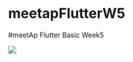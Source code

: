 # meetapFlutterW5
#meetAp Flutter Basic Week5

<img src="http://flutter.id/wp-content/uploads/2019/09/restapi-1.gif">
